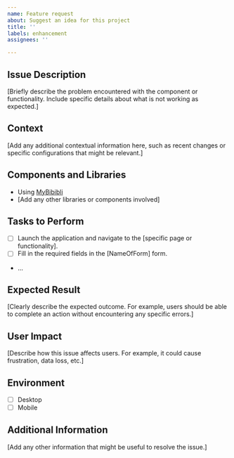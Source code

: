 ```yaml
---
name: Feature request
about: Suggest an idea for this project
title: ''
labels: enhancement
assignees: ''

---
```


## Issue Description
[Briefly describe the problem encountered with the component or functionality. Include specific details about what is not working as expected.]

## Context
[Add any additional contextual information here, such as recent changes or specific configurations that might be relevant.]

## Components and Libraries
- Using [MyBibibli](https://Mybibibli)
- [Add any other libraries or components involved]

## Tasks to Perform
- [ ] Launch the application and navigate to the [specific page or functionality].
- [ ] Fill in the required fields in the [NameOfForm] form.
- ...

## Expected Result
[Clearly describe the expected outcome. For example, users should be able to complete an action without encountering any specific errors.]

## User Impact
[Describe how this issue affects users. For example, it could cause frustration, data loss, etc.]

## Environment
- [ ] Desktop
- [ ] Mobile

## Additional Information
[Add any other information that might be useful to resolve the issue.]
